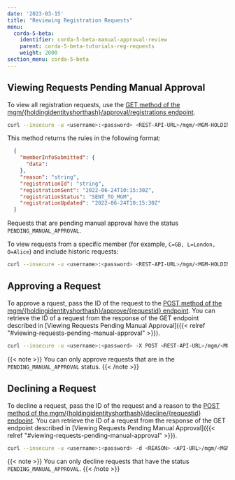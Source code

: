 ```yaml
---
date: '2023-03-15'
title: "Reviewing Registration Requests"
menu:
  corda-5-beta:
    identifier: corda-5-beta-manual-approval-review
    parent: corda-5-beta-tutorials-reg-requests
    weight: 2000
section_menu: corda-5-beta
---
```


## Viewing Requests Pending Manual Approval

To view all registration requests, use the [GET method of the
mgm/{holdingidentityshorthash}/approval/registrations endpoint](../../rest-api/C5_OpenAPI.html#tag/MGM-API/operation/get_mgm__holdingidentityshorthash__registrations).

```bash
curl --insecure -u <username>:<password> <REST-API-URL>/mgm/<MGM-HOLDING-ID>/approval/registrations
```

This method returns the rules in the following format:
```JSON
  {
    "memberInfoSubmitted": {
      "data": 
    },
    "reason": "string",
    "registrationId": "string",
    "registrationSent": "2022-06-24T10:15:30Z",
    "registrationStatus": "SENT_TO_MGM",
    "registrationUpdated": "2022-06-24T10:15:30Z"
  }
```

Requests that are pending manual approval have the status `PENDING_MANUAL_APPROVAL`.

To view requests from a specific member (for example, `C=GB, L=London, O=Alice`) and include historic requests:

```bash
curl --insecure -u <username>:<password> <REST-API-URL>/mgm/<MGM-HOLDING-ID>/approval/registrations?requestsubjectx500name=C%3DGB%2C%20L%3DLondon%2C%20O%3DAlice&viewhistoric=true'
```

## Approving a Request

To approve a rquest, pass the ID of the request to the [POST method of the
mgm/{holdingidentityshorthash}/approve/{requestid} endpoint](../../rest-api/C5_OpenAPI.html#tag/MGM-API/operation/post_mgm__holdingidentityshorthash__approve__requestid_). You can retrieve the ID of a request from the response of the GET endpoint described in [Viewing Requests Pending Manual Approval]({{< relref "#viewing-requests-pending-manual-approval" >}}). 

```bash
curl --insecure -u <username>:<password> -X POST <REST-API-URL>/mgm/<MGM-HOLDING-ID>/approve/<REQUEST-ID>
```
 {{< note >}}
You can only approve requests that are in the `PENDING_MANUAL_APPROVAL` status.
{{< /note >}}

## Declining a Request

To decline a request, pass the ID of the request and a reason to the [POST method of the
mgm/{holdingidentityshorthash}/decline/{requestid} endpoint](../../rest-api/C5_OpenAPI.html#tag/MGM-API/operation/post_mgm__holdingidentityshorthash__decline__requestid_). You can retrieve the ID of a request from the response of the GET endpoint described in [Viewing Requests Pending Manual Approval]({{< relref "#viewing-requests-pending-manual-approval" >}}). 

```bash
curl --insecure -u <username>:<password> -d <REASON> <API-URL>/mgm/<MGM-HOLDING-ID>/decline/<REQUEST-ID>
```
 {{< note >}}
You can only decline requests that have the status `PENDING_MANUAL_APPROVAL`.
{{< /note >}}
